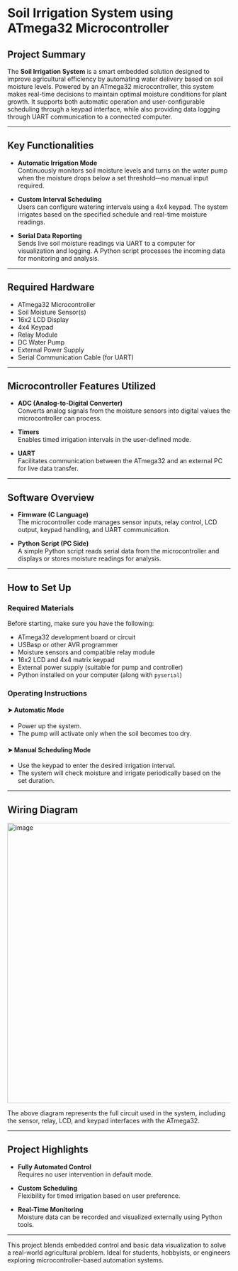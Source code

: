 # Soil Irrigation System using ATmega32 Microcontroller

## Project Summary

The **Soil Irrigation System** is a smart embedded solution designed to improve agricultural efficiency by automating water delivery based on soil moisture levels. Powered by an ATmega32 microcontroller, this system makes real-time decisions to maintain optimal moisture conditions for plant growth. It supports both automatic operation and user-configurable scheduling through a keypad interface, while also providing data logging through UART communication to a connected computer.

---

## Key Functionalities

- **Automatic Irrigation Mode**  
  Continuously monitors soil moisture levels and turns on the water pump when the moisture drops below a set threshold—no manual input required.

- **Custom Interval Scheduling**  
  Users can configure watering intervals using a 4x4 keypad. The system irrigates based on the specified schedule and real-time moisture readings.

- **Serial Data Reporting**  
  Sends live soil moisture readings via UART to a computer for visualization and logging. A Python script processes the incoming data for monitoring and analysis.

---

## Required Hardware

- ATmega32 Microcontroller  
- Soil Moisture Sensor(s)  
- 16x2 LCD Display  
- 4x4 Keypad  
- Relay Module  
- DC Water Pump  
- External Power Supply  
- Serial Communication Cable (for UART)

---

## Microcontroller Features Utilized

- **ADC (Analog-to-Digital Converter)**  
  Converts analog signals from the moisture sensors into digital values the microcontroller can process.

- **Timers**  
  Enables timed irrigation intervals in the user-defined mode.

- **UART**  
  Facilitates communication between the ATmega32 and an external PC for live data transfer.

---

## Software Overview

- **Firmware (C Language)**  
  The microcontroller code manages sensor inputs, relay control, LCD output, keypad handling, and UART communication.

- **Python Script (PC Side)**  
  A simple Python script reads serial data from the microcontroller and displays or stores moisture readings for analysis.

---

## How to Set Up

### Required Materials

Before starting, make sure you have the following:

- ATmega32 development board or circuit
- USBasp or other AVR programmer
- Moisture sensors and compatible relay module
- 16x2 LCD and 4x4 matrix keypad
- External power supply (suitable for pump and controller)
- Python installed on your computer (along with `pyserial`)

### Operating Instructions

#### ➤ Automatic Mode
- Power up the system.
- The pump will activate only when the soil becomes too dry.

#### ➤ Manual Scheduling Mode
- Use the keypad to enter the desired irrigation interval.
- The system will check moisture and irrigate periodically based on the set duration.

---

## Wiring Diagram

<img width="807" height="631" alt="image" src="https://github.com/user-attachments/assets/b7a78e83-0e99-49b1-9e4b-2d3dc31fba8f" />


The above diagram represents the full circuit used in the system, including the sensor, relay, LCD, and keypad interfaces with the ATmega32.

---

## Project Highlights

- **Fully Automated Control**  
  Requires no user intervention in default mode.

- **Custom Scheduling**  
  Flexibility for timed irrigation based on user preference.

- **Real-Time Monitoring**  
  Moisture data can be recorded and visualized externally using Python tools.

---

This project blends embedded control and basic data visualization to solve a real-world agricultural problem. Ideal for students, hobbyists, or engineers exploring microcontroller-based automation systems.
